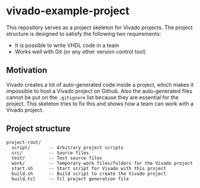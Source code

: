 # vivado-example-project
This repository serves as a project skeleton for Vivado projects. The project structure is designed to satisfy the following two requirements:
- It is possible to write VHDL code in a team
- Works well with Git (or any other version control tool)

## Motivation
Vivado creates a lot of auto-generated code inside a project, which makes it impossible to host a Vivado project on Github.
Also the auto-generated files cannot be put on the `.gitignore` list because they are essential for the project. This skeleton tries to fix this and shows how a team can work with a Vivado project.

## Project structure

```
project-root/
  script/       -- Arbitrary project scripts
  src/          -- Source files
  test/         -- Test source files
  work/         -- Temporary work files/folders for the Vivado project
  start.sh      -- Start script for Vivado with this project
  build.sh      -- Build script to create the Vivado project
  build.tcl     -- Tcl project generation file
```
